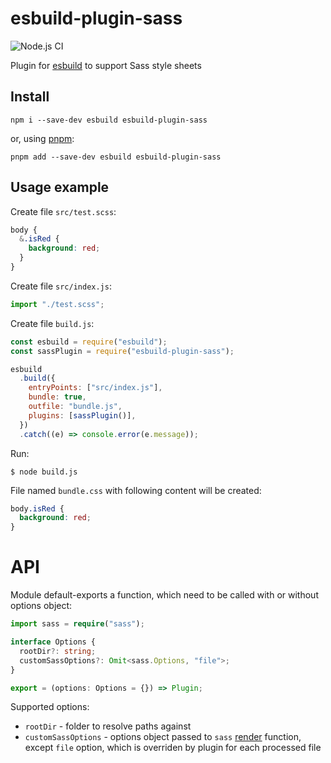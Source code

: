# esbuild-plugin-sass

![Node.js CI](https://github.com/koluch/esbuild-plugin-sass/workflows/Node.js%20CI/badge.svg)

Plugin for [esbuild](https://esbuild.github.io/) to support Sass style sheets

## Install

```shell
npm i --save-dev esbuild esbuild-plugin-sass
```

or, using [pnpm](https://pnpm.io/):

```shell
pnpm add --save-dev esbuild esbuild-plugin-sass
```

## Usage example

Create file `src/test.scss`:

```scss
body {
  &.isRed {
    background: red;
  }
}
```

Create file `src/index.js`:

```js
import "./test.scss";
```

Create file `build.js`:

```js
const esbuild = require("esbuild");
const sassPlugin = require("esbuild-plugin-sass");

esbuild
  .build({
    entryPoints: ["src/index.js"],
    bundle: true,
    outfile: "bundle.js",
    plugins: [sassPlugin()],
  })
  .catch((e) => console.error(e.message));
```

Run:

```console
$ node build.js
```

File named `bundle.css` with following content will be created:

```css
body.isRed {
  background: red;
}
```

# API

Module default-exports a function, which need to be called with or without options object:

```typescript
import sass = require("sass");

interface Options {
  rootDir?: string;
  customSassOptions?: Omit<sass.Options, "file">;
}

export = (options: Options = {}) => Plugin;
```

Supported options:

- `rootDir` - folder to resolve paths against
- `customSassOptions` - options object passed to `sass` [render](https://sass-lang.com/documentation/js-api#render) function, except `file` option, which is overriden by plugin for each processed file
